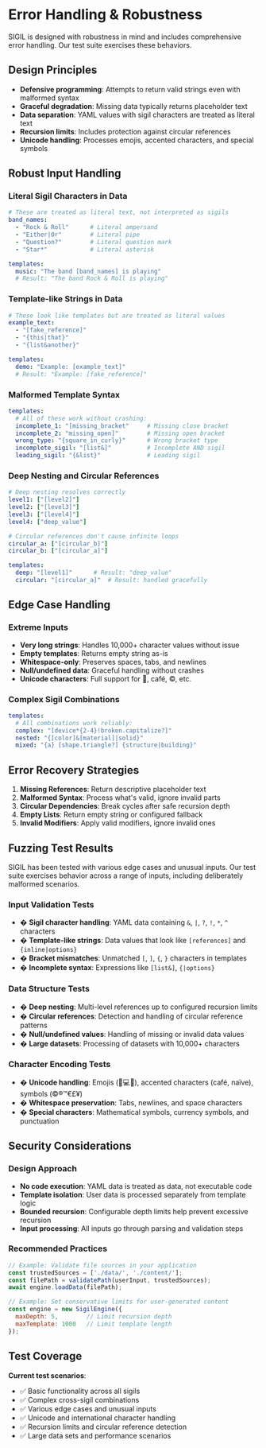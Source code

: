 # Error Handling & Robustness

SIGIL is designed with robustness in mind and includes comprehensive error handling. Our test suite exercises these behaviors.

## Design Principles

- **Defensive programming**: Attempts to return valid strings even with malformed syntax
- **Graceful degradation**: Missing data typically returns placeholder text  
- **Data separation**: YAML values with sigil characters are treated as literal text
- **Recursion limits**: Includes protection against circular references
- **Unicode handling**: Processes emojis, accented characters, and special symbols

## Robust Input Handling

### Literal Sigil Characters in Data

```yaml
# These are treated as literal text, not interpreted as sigils
band_names:
  - "Rock & Roll"      # Literal ampersand
  - "Either|Or"        # Literal pipe
  - "Question?"        # Literal question mark
  - "Star*"            # Literal asterisk

templates:
  music: "The band [band_names] is playing"
  # Result: "The band Rock & Roll is playing"
```

### Template-like Strings in Data

```yaml
# These look like templates but are treated as literal values
example_text:
  - "[fake_reference]"
  - "{this|that}"
  - "{list&another}"

templates:
  demo: "Example: [example_text]"
  # Result: "Example: [fake_reference]"
```

### Malformed Template Syntax

```yaml
templates:
  # All of these work without crashing:
  incomplete_1: "[missing_bracket"     # Missing close bracket
  incomplete_2: "missing_open]"        # Missing open bracket  
  wrong_type: "{square_in_curly}"      # Wrong bracket type
  incomplete_sigil: "[list&]"          # Incomplete AND sigil
  leading_sigil: "{&list}"             # Leading sigil
```

### Deep Nesting and Circular References

```yaml
# Deep nesting resolves correctly
level1: ["[level2]"]
level2: ["[level3]"]  
level3: ["[level4]"]
level4: ["deep_value"]

# Circular references don't cause infinite loops
circular_a: ["[circular_b]"]
circular_b: ["[circular_a]"]

templates:
  deep: "[level1]"      # Result: "deep_value"
  circular: "[circular_a]"  # Result: handled gracefully
```

## Edge Case Handling

### Extreme Inputs

- **Very long strings**: Handles 10,000+ character values without issue
- **Empty templates**: Returns empty string as-is
- **Whitespace-only**: Preserves spaces, tabs, and newlines
- **Null/undefined data**: Graceful handling without crashes
- **Unicode characters**: Full support for 🚀, café, ©, etc.

### Complex Sigil Combinations

```yaml
templates:
  # All combinations work reliably:
  complex: "[device*{2-4}!broken.capitalize?]"
  nested: "{[color]&[material]|solid}"  
  mixed: "{a} [shape.triangle?] {structure|building}"
```

## Error Recovery Strategies

1. **Missing References**: Return descriptive placeholder text
2. **Malformed Syntax**: Process what's valid, ignore invalid parts  
3. **Circular Dependencies**: Break cycles after safe recursion depth
4. **Empty Lists**: Return empty string or configured fallback
5. **Invalid Modifiers**: Apply valid modifiers, ignore invalid ones

## Fuzzing Test Results

SIGIL has been tested with various edge cases and unusual inputs. Our test suite exercises behavior across a range of inputs, including deliberately malformed scenarios.

### Input Validation Tests

- � **Sigil character handling**: YAML data containing `&`, `|`, `?`, `!`, `*`, `^` characters
- � **Template-like strings**: Data values that look like `[references]` and `{inline|options}`
- � **Bracket mismatches**: Unmatched `[`, `]`, `{`, `}` characters in templates
- � **Incomplete syntax**: Expressions like `[list&]`, `{|options}`

### Data Structure Tests

- � **Deep nesting**: Multi-level references up to configured recursion limits
- � **Circular references**: Detection and handling of circular reference patterns
- � **Null/undefined values**: Handling of missing or invalid data values
- � **Large datasets**: Processing of datasets with 10,000+ characters

### Character Encoding Tests

- � **Unicode handling**: Emojis (🚀💻🎯), accented characters (café, naïve), symbols (©®™€£¥)
- � **Whitespace preservation**: Tabs, newlines, and space characters
- � **Special characters**: Mathematical symbols, currency symbols, and punctuation

## Security Considerations

### Design Approach

- **No code execution**: YAML data is treated as data, not executable code
- **Template isolation**: User data is processed separately from template logic  
- **Bounded recursion**: Configurable depth limits help prevent excessive recursion
- **Input processing**: All inputs go through parsing and validation steps

### Recommended Practices

```javascript
// Example: Validate file sources in your application
const trustedSources = ['./data/', './content/'];
const filePath = validatePath(userInput, trustedSources);
await engine.loadData(filePath);

// Example: Set conservative limits for user-generated content
const engine = new SigilEngine({
  maxDepth: 5,        // Limit recursion depth
  maxTemplate: 1000   // Limit template length
});
```

## Test Coverage

**Current test scenarios**:
- ✅ Basic functionality across all sigils
- ✅ Complex cross-sigil combinations  
- ✅ Various edge cases and unusual inputs
- ✅ Unicode and international character handling
- ✅ Recursion limits and circular reference detection
- ✅ Large data sets and performance scenarios
